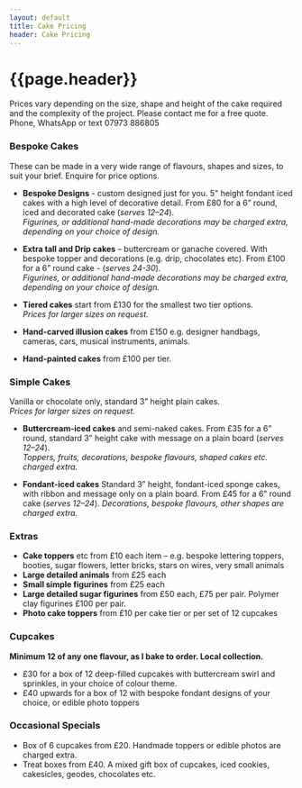 ```yaml
---
layout: default
title: Cake Pricing
header: Cake Pricing
---
```


# {{page.header}}

Prices vary depending on the size, shape and height of the cake required and the complexity of the project. Please contact me for a free quote. Phone, WhatsApp or text 07973 886805 

### Bespoke Cakes

These can be made in a very wide range of flavours, shapes and sizes, to suit your brief. Enquire for price options.

-  **Bespoke Designs** - custom designed just for you. 5" height fondant iced cakes with a high level of decorative detail. From £80 for a 6” round, iced and decorated cake (*serves 12–24*).<br />
<span class="small">*Figurines, or additional hand-made decorations may be charged extra, depending on your choice of design.*</span>

-  **Extra tall and Drip cakes** – buttercream or ganache covered. With bespoke topper and decorations (e.g. drip, chocolates etc). From £100 for a 6” round cake - (*serves 24-30*).<br />
<span class="small">*Figurines, or additional hand-made decorations may be charged extra, depending on your choice of design.*</span>

-  **Tiered cakes** start from £130 for the smallest two tier options.<br /> 
<span class="small">*Prices for larger sizes on request.*</span> 

-  **Hand-carved illusion cakes** from £150 e.g. designer handbags, cameras, cars, musical instruments, animals.

-  **Hand-painted cakes** from £100 per tier.

### Simple Cakes

Vanilla or chocolate only, standard 3” height plain cakes.<br />
<span class="small">*Prices for larger sizes on request.*</span> 

-  **Buttercream-iced cakes** and semi-naked cakes. 
From £35 for a 6” round, standard 3” height cake with message on a plain board (*serves 12–24*).<br />
<span class="small">*Toppers, fruits, decorations, bespoke flavours, shaped cakes etc. charged extra.*</span>

-  **Fondant-iced cakes**
Standard 3” height, fondant-iced sponge cakes, with ribbon and message only on a plain board. 
From £45 for a 6” round cake (*serves 12–24*). 
<span class="small">*Decorations, bespoke flavours, other shapes are charged extra.*</span>

### Extras

-  **Cake toppers** etc from £10 each item 
– e.g. bespoke lettering toppers, booties, sugar flowers, letter bricks, stars on wires, very small animals
-  **Large detailed animals** from £25 each
-  **Small simple figurines** from £25 each
-  **Large detailed sugar figurines** from £50 each, £75 per pair. Polymer clay figurines £100 per pair.
-  **Photo cake toppers** from £10 per cake tier or per set of 12 cupcakes

### Cupcakes

**Minimum 12 of any one flavour, as I bake to order. Local collection.**

-  £30 for a box of 12 deep-filled cupcakes with buttercream swirl and sprinkles, in your choice of colour theme. 
-  £40 upwards for a box of 12 with bespoke fondant designs of your choice, or edible photo toppers

### Occasional Specials
 
-  Box of 6 cupcakes from £20. Handmade toppers or edible photos are charged extra. 
-  Treat boxes from £40. A mixed gift box of cupcakes, iced cookies, cakesicles, geodes, chocolates etc.